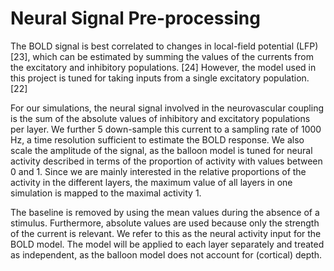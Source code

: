 # Neural Signal Pre-processing

The BOLD signal is best correlated to changes in local-field potential (LFP) [23], which can be
estimated by summing the values of the currents from the excitatory and inhibitory populations.
[24] However, the model used in this project is tuned for taking inputs from a single excitatory
population.[22] 

For our simulations, the neural signal involved in the neurovascular coupling is
the sum of the absolute values of inhibitory and excitatory populations per layer. We further
5
down-sample this current to a sampling rate of 1000 Hz, a time resolution sufficient to estimate
the BOLD response. We also scale the amplitude of the signal, as the balloon model is tuned
for neural activity described in terms of the proportion of activity with values between 0 and 1.
Since we are mainly interested in the relative proportions of the activity in the different layers,
the maximum value of all layers in one simulation is mapped to the maximal activity 1. 

The baseline is removed by using the mean values during the absence of a stimulus. Furthermore,
absolute values are used because only the strength of the current is relevant. We refer to this as
the neural activity input for the BOLD model. The model will be applied to each layer separately
and treated as independent, as the balloon model does not account for (cortical) depth.